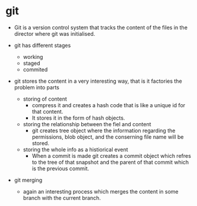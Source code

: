 # git

- Git is a version control system that tracks the content of the files in the director
  where git was initialised.

- git has different stages

  - working
  - staged
  - commited

- git stores the content in a very interesting way, that is it factories the
  problem into parts

  - storing of content
    - compress it and creates a hash code that is like a unique id for that content.
    - It stores it in the form of hash objects.
  - storing the relationship between the fiel and content
    - git creates tree object where the information regarding the permissions,
      blob object, and the conserning file name will be stored.
  - storing the whole info as a histiorical event
    - When a commit is made git creates a commit object which refres to the
      tree of that snapshot and the parent of that commit which is the previous commit.

- git merging
  - again an interesting process which merges the content in some branch with the current
    branch.
